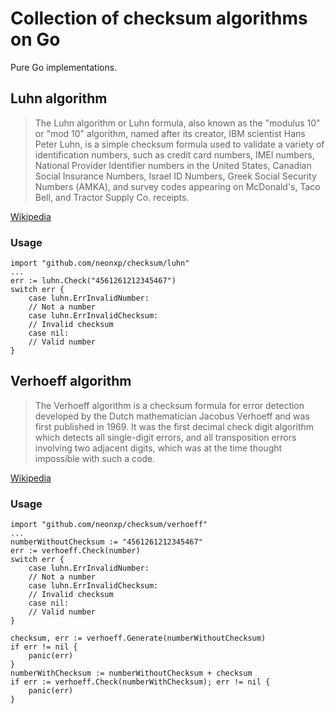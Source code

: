 # Collection of checksum algorithms on Go

Pure Go implementations.

## Luhn algorithm

> The Luhn algorithm or Luhn formula, also known as the "modulus 10" or "mod 10" algorithm, named after its creator, IBM scientist Hans Peter Luhn, is a simple checksum formula used to validate a variety of identification numbers, such as credit card numbers, IMEI numbers, National Provider Identifier numbers in the United States, Canadian Social Insurance Numbers, Israel ID Numbers, Greek Social Security Numbers (ΑΜΚΑ), and survey codes appearing on McDonald's, Taco Bell, and Tractor Supply Co. receipts. 

[Wikipedia](https://en.wikipedia.org/wiki/Luhn_algorithm)

### Usage

```golang
import "github.com/neonxp/checksum/luhn"
...
err := luhn.Check("4561261212345467")
switch err {
    case luhn.ErrInvalidNumber:
    // Not a number
    case luhn.ErrInvalidChecksum:
    // Invalid checksum
    case nil:
    // Valid number
}
```

## Verhoeff algorithm

> The Verhoeff algorithm is a checksum formula for error detection developed by the Dutch mathematician Jacobus Verhoeff and was first published in 1969. It was the first decimal check digit algorithm which detects all single-digit errors, and all transposition errors involving two adjacent digits, which was at the time thought impossible with such a code.

[Wikipedia](https://en.wikipedia.org/wiki/Verhoeff_algorithm)

### Usage

```golang
import "github.com/neonxp/checksum/verhoeff"
...
numberWithoutChecksum := "4561261212345467"
err := verhoeff.Check(number)
switch err {
    case luhn.ErrInvalidNumber:
    // Not a number
    case luhn.ErrInvalidChecksum:
    // Invalid checksum
    case nil:
    // Valid number
}

checksum, err := verhoeff.Generate(numberWithoutChecksum)
if err != nil {
    panic(err)
}
numberWithChecksum := numberWithoutChecksum + checksum
if err := verhoeff.Check(numberWithChecksum); err != nil {
    panic(err)
}
```
